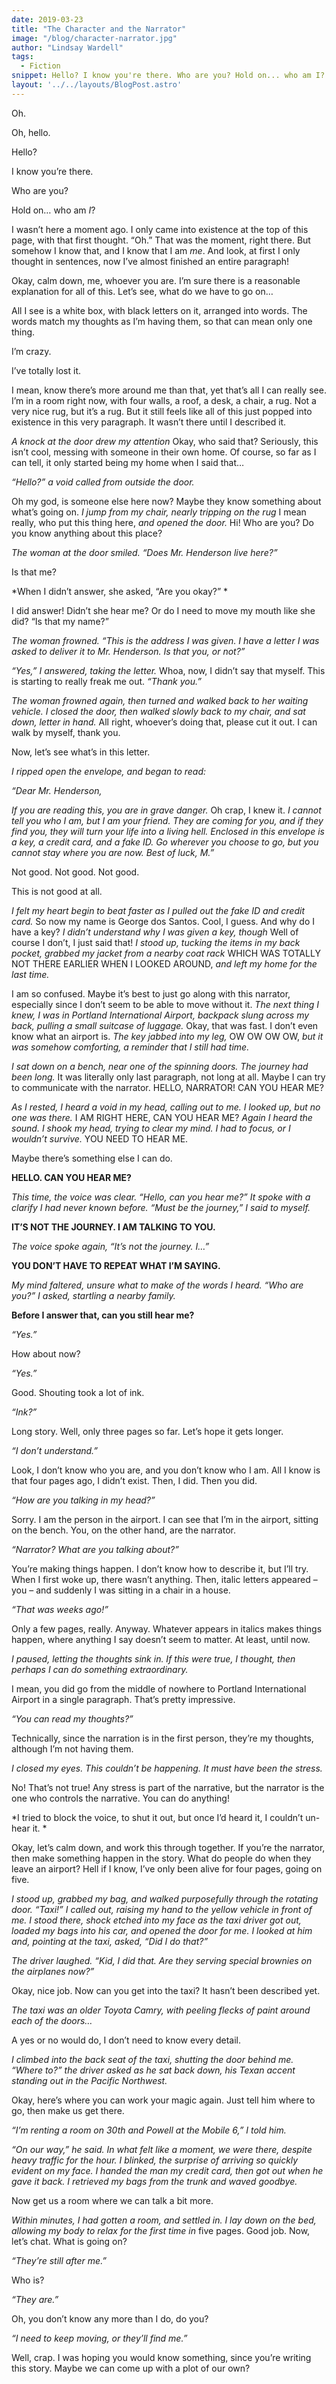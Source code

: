 ```yaml
---
date: 2019-03-23
title: "The Character and the Narrator"
image: "/blog/character-narrator.jpg"
author: "Lindsay Wardell"
tags:
  - Fiction
snippet: Hello? I know you're there. Who are you? Hold on... who am I?
layout: '../../layouts/BlogPost.astro'
---
```

Oh.

Oh, hello.

Hello?

I know you’re there.

Who are you?

Hold on… who am *I*?

I wasn’t here a moment ago. I only came into existence at the top of this page, with that first thought. “Oh.” That was the moment, right there. But somehow I know that, and I know that I am *me*. And look, at first I only thought in sentences, now I’ve almost finished an entire paragraph!

Okay, calm down, me, whoever you are. I’m sure there is a reasonable explanation for all of this. Let’s see, what do we have to go on… 

All I see is a white box, with black letters on it, arranged into words. The words match my thoughts as I’m having them, so that can mean only one thing.

I’m crazy.

I’ve totally lost it.

I mean, know there’s more around me than that, yet that’s all I can really see. I’m in a room right now, with four walls, a roof, a desk, a chair, a rug. Not a very nice rug, but it’s a rug. But it still feels like all of this just popped into existence in this very paragraph. It wasn’t there until I described it.

*A knock at the door drew my attention* Okay, who said that? Seriously, this isn’t cool, messing with someone in their own home. Of course, so far as I can tell, it only started being my home when I said that…

*“Hello?” a void called from outside the door.*

Oh my god, is someone else here now? Maybe they know something about what’s going on. *I jump from my chair, nearly tripping on the rug* I mean really, who put this thing here, *and opened the door.* Hi! Who are you? Do you know anything about this place?

*The woman at the door smiled. “Does Mr. Henderson live here?”*

Is that me?

*When I didn’t answer, she asked, “Are you okay?” *

I did answer! Didn’t she hear me? Or do I need to move my mouth like she did? “Is that my name?”

*The woman frowned. “This is the address I was given. I have a letter I was asked to deliver it to Mr. Henderson. Is that you, or not?”*

*“Yes,” I answered, taking the letter.* Whoa, now, I didn’t say that myself. This is starting to really freak me out. *“Thank you.”*

*The woman frowned again, then turned and walked back to her waiting vehicle. I closed the door, then walked slowly back to my chair, and sat down, letter in hand.* All right, whoever’s doing that, please cut it out. I can walk by myself, thank you.

Now, let’s see what’s in this letter.

*I ripped open the envelope, and began to read:*

*“Dear Mr. Henderson,*

*If you are reading this, you are in grave danger.* Oh crap, I knew it. *I cannot tell you who I am, but I am your friend. They are coming for you, and if they find you, they will turn your life into a living hell. Enclosed in this envelope is a key, a credit card, and a fake ID. Go wherever you choose to go, but you cannot stay where you are now. Best of luck, M.”*

Not good. Not good. Not good.

This is not good at all.

*I felt my heart begin to beat faster as I pulled out the fake ID and credit card.* So now my name is George dos Santos. Cool, I guess. And why do I have a key? *I didn’t understand why I was given a key, though* Well of course I don’t, I just said that! *I stood up, tucking the items in my back pocket, grabbed my jacket from a nearby coat rack* WHICH WAS TOTALLY NOT THERE EARLIER WHEN I LOOKED AROUND, *and left my home for the last time.*

I am so confused. Maybe it’s best to just go along with this narrator, especially since I don’t seem to be able to move without it. *The next thing I knew, I was in Portland International Airport, backpack slung across my back, pulling a small suitcase of luggage.* Okay, that was fast. I don’t even know what an airport is. *The key jabbed into my leg,* OW OW OW OW, *but it was somehow comforting, a reminder that I still had time.*

*I sat down on a bench, near one of the spinning doors. The journey had been long.* It was literally only last paragraph, not long at all. Maybe I can try to communicate with the narrator. HELLO, NARRATOR! CAN YOU HEAR ME?

*As I rested, I heard a void in my head, calling out to me. I looked up, but no one was there.* I AM RIGHT HERE, CAN YOU HEAR ME? *Again I heard the sound. I shook my head, trying to clear my mind. I had to focus, or I wouldn’t survive.* YOU NEED TO HEAR ME.

Maybe there’s something else I can do.

**HELLO. CAN YOU HEAR ME?**

*This time, the voice was clear. “Hello, can you hear me?” It spoke with a clarify I had never known before. “Must be the journey,” I said to myself.*

**IT’S NOT THE JOURNEY. I AM TALKING TO YOU.**

*The voice spoke again, “It’s not the journey. I…”*

**YOU DON’T HAVE TO REPEAT WHAT I’M SAYING.**

*My mind faltered, unsure what to make of the words I heard. “Who are you?” I asked, startling a nearby family.*

**Before I answer that, can you still hear me?**

*“Yes.”*

How about now?

*“Yes.”*

Good. Shouting took a lot of ink.

*“Ink?”*

Long story. Well, only three pages so far. Let’s hope it gets longer.

*“I don’t understand.”*

Look, I don’t know who you are, and you don’t know who I am. All I know is that four pages ago, I didn’t exist. Then, I did. Then you did.

*“How are you talking in my head?”*

Sorry. I am the person in the airport. I can see that I’m in the airport, sitting on the bench. You, on the other hand, are the narrator.

*“Narrator? What are you talking about?”*

You’re making things happen. I don’t know how to describe it, but I’ll try. When I first woke up, there wasn’t anything. Then, italic letters appeared – you – and suddenly I was sitting in a chair in a house.

*“That was weeks ago!”*

Only a few pages, really. Anyway. Whatever appears in italics makes things happen, where anything I say doesn’t seem to matter. At least, until now.

*I paused, letting the thoughts sink in. If this were true, I thought, then perhaps I can do something extraordinary.*

I mean, you did go from the middle of nowhere to Portland International Airport in a single paragraph. That’s pretty impressive.

*“You can read my thoughts?”*

Technically, since the narration is in the first person, they’re my thoughts, although I’m not having them.

*I closed my eyes. This couldn’t be happening. It must have been the stress.*

No! That’s not true! Any stress is part of the narrative, but the narrator is the one who controls the narrative. You can do anything!

*I tried to block the voice, to shut it out, but once I’d heard it, I couldn’t un-hear it. *

Okay, let’s calm down, and work this through together. If you’re the narrator, then make something happen in the story. What do people do when they leave an airport? Hell if I know, I’ve only been alive for four pages, going on five.

*I stood up, grabbed my bag, and walked purposefully through the rotating door. “Taxi!” I called out, raising my hand to the yellow vehicle in front of me. I stood there, shock etched into my face as the taxi driver got out, loaded my bags into his car, and opened the door for me. I looked at him and, pointing at the taxi, asked, “Did I do that?”*

*The driver laughed. “Kid, I did that. Are they serving special brownies on the airplanes now?”*

Okay, nice job. Now can you get into the taxi? It hasn’t been described yet.

*The taxi was an older Toyota Camry, with peeling flecks of paint around each of the doors…*

A yes or no would do, I don’t need to know every detail.

*I climbed into the back seat of the taxi, shutting the door behind me. “Where to?” the driver asked as he sat back down, his Texan accent standing out in the Pacific Northwest.*

Okay, here’s where you can work your magic again. Just tell him where to go, then make us get there.

*“I’m renting a room on 30th and Powell at the Mobile 6,” I told him.*

*“On our way,” he said. In what felt like a moment, we were there, despite heavy traffic for the hour. I blinked, the surprise of arriving so quickly evident on my face. I handed the man my credit card, then got out when he gave it back. I retrieved my bags from the trunk and waved goodbye.*

Now get us a room where we can talk a bit more.

*Within minutes, I had gotten a room, and settled in. I lay down on the bed, allowing my body to relax for the first time in* five pages. Good job. Now, let’s chat. What is going on?

*“They’re still after me.”*

Who is?

*“They are.”*

Oh, you don’t know any more than I do, do you?

*“I need to keep moving, or they’ll find me.”*

Well, crap. I was hoping you would know something, since you’re writing this story. Maybe we can come up with a plot of our own?